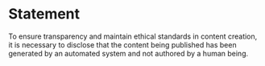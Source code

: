 # Statement

To ensure transparency and maintain ethical standards in content creation, it is necessary to disclose that the content being published has been generated by an automated system and not authored by a human being.
